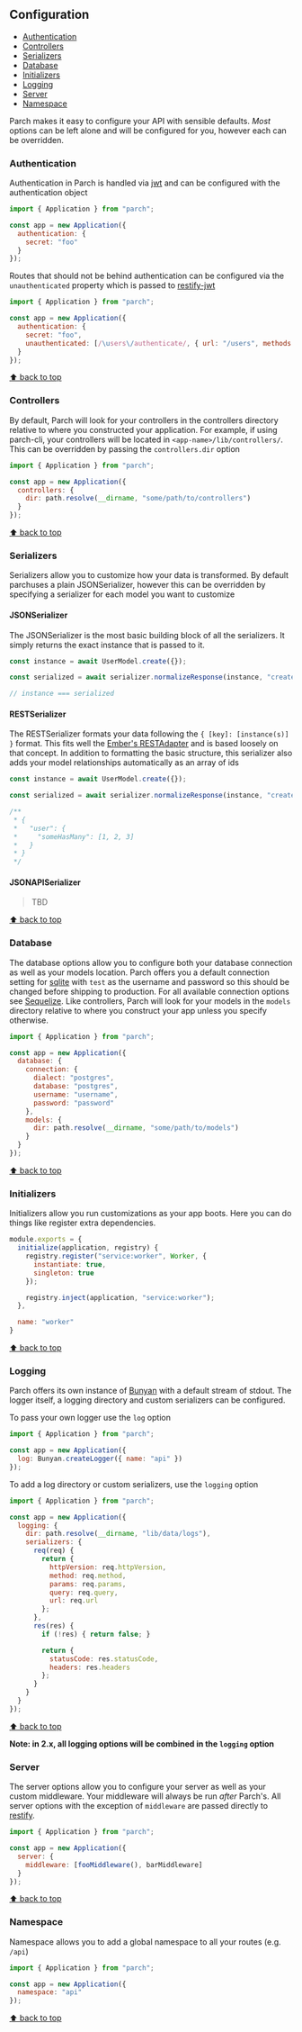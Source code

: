 <a id="toc"></a>
## Configuration

- <a class="scrollable link link_primary" href="#authentication">Authentication</a>
- <a class="scrollable link link_primary" href="#controllers">Controllers</a>
- <a class="scrollable link link_primary" href="#serializers">Serializers</a>
- <a class="scrollable link link_primary" href="#database">Database</a>
- <a class="scrollable link link_primary" href="#initializers">Initializers</a>
- <a class="scrollable link link_primary" href="#logging">Logging</a>
- <a class="scrollable link link_primary" href="#server">Server</a>
- <a class="scrollable link link_primary" href="#namespace">Namespace</a>

Parch makes it easy to configure your API with sensible defaults. *Most* options
can be left alone and will be configured for you, however each can be overridden.

<a id="authentication"></a>
### Authentication

Authentication in Parch is handled via [jwt](https://jwt.io/) and can be configured with the
authentication object

```javascript
import { Application } from "parch";

const app = new Application({
  authentication: {
    secret: "foo"
  }
});
```

Routes that should not be behind authentication can be configured via the
`unauthenticated` property which is passed to [restify-jwt](https://www.npmjs.com/package/restify-jwt)

```javascript
import { Application } from "parch";

const app = new Application({
  authentication: {
    secret: "foo",
    unauthenticated: [/\users\/authenticate/, { url: "/users", methods: ["post"] }]
  }
});
```
<a class="link link_primary" href="#toc">⬆ back to top</a>

<a id="controllers"></a>
### Controllers

By default, Parch will look for your controllers in the controllers directory
relative to where you constructed your application. For example, if using parch-cli,
your controllers will be located in `<app-name>/lib/controllers/`. This can be
overridden by passing the `controllers.dir` option

```javascript
import { Application } from "parch";

const app = new Application({
  controllers: {
    dir: path.resolve(__dirname, "some/path/to/controllers")
  }
});
```
<a class="link link_primary" href="#toc">⬆ back to top</a>

<a id="serializers"></a>
### Serializers

Serializers allow you to customize how your data is transformed. By default parchuses a plain JSONSerializer, however this can be overridden by specifying a serializer for each model you want to customize

#### JSONSerializer

The JSONSerializer is the most basic building block of all the serializers. It
simply returns the exact instance that is passed to it.

```javascript
const instance = await UserModel.create({});

const serialized = await serializer.normalizeResponse(instance, "createRecord");

// instance === serialized
```

#### RESTSerializer

The RESTSerializer formats your data following the `{ [key]: [instance(s)] }` format. This fits well the [Ember's RESTAdapter](https://www.emberjs.com/api/ember-data/2.15.3/classes/DS.RESTAdapter)
and is based loosely on that concept. In addition to formatting the basic
structure, this serializer also adds your model relationships automatically as
an array of ids

```javascript
const instance = await UserModel.create({});

const serialized = await serializer.normalizeResponse(instance, "createRecord")

/**
 * {
 *   "user": {
 *     "someHasMany": [1, 2, 3]
 *   }
 * }
 */
```

#### JSONAPISerializer

> TBD

<a class="link link_primary" href="#toc">⬆ back to top</a>

<a id="database"></a>
### Database

The database options allow you to configure both your database connection as well
as your models location. Parch offers you a default connection setting for
[sqlite](https://www.npmjs.com/package/sqlite) with `test` as the username and
password so this should be changed before shipping to production. For all available
connection options see [Sequelize](http://docs.sequelizejs.com/en/v3/docs/getting-started/#setting-up-a-connection). Like controllers, Parch will look for your models
in the `models` directory relative to where you construct your app unless you
specify otherwise.

```javascript
import { Application } from "parch";

const app = new Application({
  database: {
    connection: {
      dialect: "postgres",
      database: "postgres",
      username: "username",
      password: "password"
    },
    models: {
      dir: path.resolve(__dirname, "some/path/to/models")
    }
  }
});
```
<a class="link link_primary" href="#toc">⬆ back to top</a>

<a id="initializers"></a>
### Initializers

Initializers allow you run customizations as your app boots. Here you can do things like register extra dependencies.

```javascript
module.exports = {
  initialize(application, registry) {
    registry.register("service:worker", Worker, {
      instantiate: true,
      singleton: true
    });

    registry.inject(application, "service:worker");
  },

  name: "worker"
}
```
<a class="link link_primary" href="#toc">⬆ back to top</a>

<a id="logging"></a>
### Logging

Parch offers its own instance of [Bunyan](https://github.com/trentm/node-bunyan)
with a default stream of stdout. The logger itself, a logging directory and custom
serializers can be configured.

To pass your own logger use the `log` option

```javascript
import { Application } from "parch";

const app = new Application({
  log: Bunyan.createLogger({ name: "api" })
});
```

To add a log directory or custom serializers, use the `logging` option

```javascript
import { Application } from "parch";

const app = new Application({
  logging: {
    dir: path.resolve(__dirname, "lib/data/logs"),
    serializers: {
      req(req) {
        return {
          httpVersion: req.httpVersion,
          method: req.method,
          params: req.params,
          query: req.query,
          url: req.url
        };
      },
      res(res) {
        if (!res) { return false; }

        return {
          statusCode: res.statusCode,
          headers: res.headers
        };
      }
    }
  }
});
```
<a class="link link_primary" href="#toc">⬆ back to top</a>

**Note: in 2.x, all logging options will be combined in the `logging` option**

<a id="server"></a>
### Server

The server options allow you to configure your server as well as your
custom middleware. Your middleware will always be run *after* Parch's. All server
options with the exception of `middleware` are passed directly to [restify](http://restify.com/).

```javascript
import { Application } from "parch";

const app = new Application({
  server: {
    middleware: [fooMiddleware(), barMiddleware]
  }
});
```
<a class="link link_primary" href="#toc">⬆ back to top</a>

<a id="namespace"></a>
### Namespace

Namespace allows you to add a global namespace to all your routes (e.g. `/api`)

```javascript
import { Application } from "parch";

const app = new Application({
  namespace: "api"
});
```
<a class="link link_primary" href="#toc">⬆ back to top</a>
